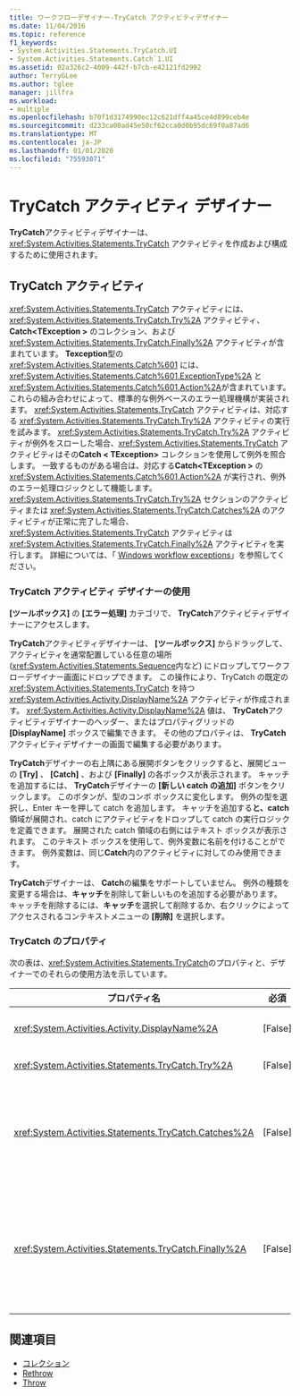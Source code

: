 ```yaml
---
title: ワークフローデザイナー-TryCatch アクティビティデザイナー
ms.date: 11/04/2016
ms.topic: reference
f1_keywords:
- System.Activities.Statements.TryCatch.UI
- System.Activities.Statements.Catch`1.UI
ms.assetid: 02a326c2-4009-442f-b7cb-e42121fd2992
author: TerryGLee
ms.author: tglee
manager: jillfra
ms.workload:
- multiple
ms.openlocfilehash: b70f1d3174990ec12c621dff4a45ce4d899ceb4e
ms.sourcegitcommit: d233ca00ad45e50cf62cca0d0b95dc69f0a87ad6
ms.translationtype: MT
ms.contentlocale: ja-JP
ms.lasthandoff: 01/01/2020
ms.locfileid: "75593071"
---
```

# <a name="trycatch-activity-designer"></a>TryCatch アクティビティ デザイナー

**TryCatch**アクティビティデザイナーは、<xref:System.Activities.Statements.TryCatch> アクティビティを作成および構成するために使用されます。

## <a name="the-trycatch-activity"></a>TryCatch アクティビティ
 <xref:System.Activities.Statements.TryCatch> アクティビティには、<xref:System.Activities.Statements.TryCatch.Try%2A> アクティビティ、 **Catch\<TException >** のコレクション、および <xref:System.Activities.Statements.TryCatch.Finally%2A> アクティビティが含まれています。 **Texception**型の <xref:System.Activities.Statements.Catch%601> には、<xref:System.Activities.Statements.Catch%601.ExceptionType%2A> と <xref:System.Activities.Statements.Catch%601.Action%2A>が含まれています。 これらの組み合わせによって、標準的な例外ベースのエラー処理機構が実装されます。 <xref:System.Activities.Statements.TryCatch> アクティビティは、対応する <xref:System.Activities.Statements.TryCatch.Try%2A> アクティビティの実行を試みます。 <xref:System.Activities.Statements.TryCatch.Try%2A> アクティビティが例外をスローした場合、<xref:System.Activities.Statements.TryCatch> アクティビティはその**Catch < TException\>** コレクションを使用して例外を照合します。 一致するものがある場合は、対応する**Catch\<TException >** の <xref:System.Activities.Statements.Catch%601.Action%2A> が実行され、例外のエラー処理ロジックとして機能します。 <xref:System.Activities.Statements.TryCatch.Try%2A> セクションのアクティビティまたは <xref:System.Activities.Statements.TryCatch.Catches%2A> のアクティビティが正常に完了した場合、<xref:System.Activities.Statements.TryCatch> アクティビティは <xref:System.Activities.Statements.TryCatch.Finally%2A> アクティビティを実行します。 詳細については、「 [Windows workflow exceptions](/dotnet/framework/windows-workflow-foundation/exceptions)」を参照してください。

### <a name="using-the-trycatch-activity-designer"></a>TryCatch アクティビティ デザイナーの使用

**[ツールボックス]** の **[エラー処理]** カテゴリで、 **TryCatch**アクティビティデザイナーにアクセスします。

**TryCatch**アクティビティデザイナーは、 **[ツールボックス]** からドラッグして、アクティビティを通常配置している任意の場所 (<xref:System.Activities.Statements.Sequence>内など) にドロップしてワークフローデザイナー画面にドロップできます。 この操作により、TryCatch の既定の <xref:System.Activities.Statements.TryCatch> を持つ <xref:System.Activities.Activity.DisplayName%2A> アクティビティが作成されます。 <xref:System.Activities.Activity.DisplayName%2A> 値は、 **TryCatch**アクティビティデザイナーのヘッダー、またはプロパティグリッドの **[DisplayName]** ボックスで編集できます。 その他のプロパティは、 **TryCatch**アクティビティデザイナーの画面で編集する必要があります。

**TryCatch**デザイナーの右上隅にある展開ボタンをクリックすると、展開ビューの **[Try]** 、 **[Catch]** 、および **[Finally]** の各ボックスが表示されます。 キャッチを追加するには、 **TryCatch**デザイナーの **[新しい catch の追加]** ボタンをクリックします。 このボタンが、型のコンボ ボックスに変化します。 例外の型を選択し、Enter キーを押して catch を追加します。 キャッチを追加する**と、catch**領域が展開され、catch にアクティビティをドロップして catch の実行ロジックを定義できます。 展開された catch 領域の右側にはテキスト ボックスが表示されます。 このテキスト ボックスを使用して、例外変数に名前を付けることができます。 例外変数は、同じ**Catch**内のアクティビティに対してのみ使用できます。

**TryCatch**デザイナーは、 **Catch**の編集をサポートしていません。 例外の種類を変更する場合は、**キャッチ**を削除して新しいものを追加する必要があります。 キャッチを削除するには、**キャッチ**を選択して削除するか、右クリックによってアクセスされるコンテキストメニューの **[削除]** を選択します。

### <a name="the-trycatch-properties"></a>TryCatch のプロパティ

次の表は、<xref:System.Activities.Statements.TryCatch>のプロパティと、デザイナーでのそれらの使用方法を示しています。

|プロパティ名|必須|使用状況|
|-|--------------|-|
|<xref:System.Activities.Activity.DisplayName%2A>|[False]|<xref:System.Activities.Statements.TryCatch> アクティビティの表示名を指定します (省略可能)。 既定値は TryCatch です。|
|<xref:System.Activities.Statements.TryCatch.Try%2A>|[False]|<xref:System.Activities.Statements.TryCatch> を実行すると、このアクティビティが最初に実行されます。|
|<xref:System.Activities.Statements.TryCatch.Catches%2A>|[False]|<xref:System.Activities.Statements.TryCatch.Try%2A> アクティビティが例外をスローした場合にチェックされる**Catch**要素のコレクション。<br /><br /> <xref:System.Activities.Statements.TryCatch.Catches%2A> にアクティビティを少なくとも 1 つ追加するか、または、<xref:System.Activities.Statements.TryCatch.Finally%2A> ブロックにアクティビティを追加する必要があります。|
|<xref:System.Activities.Statements.TryCatch.Finally%2A>|[False]|<xref:System.Activities.Statements.TryCatch.Try%2A> および <xref:System.Activities.Statements.TryCatch.Catches%2A> コレクション内の必要なアクティビティがすべて完了した段階で実行されるアクティビティ。<br /><br /> <xref:System.Activities.Statements.TryCatch.Catches%2A> にアクティビティを少なくとも 1 つ追加するか、または、<xref:System.Activities.Statements.TryCatch.Finally%2A> ブロックにアクティビティを追加する必要があります。|

## <a name="see-also"></a>関連項目

- [コレクション](../workflow-designer/collection-activity-designers.md)
- [Rethrow](../workflow-designer/rethrow-activity-designer.md)
- [Throw](../workflow-designer/throw-activity-designer.md)

